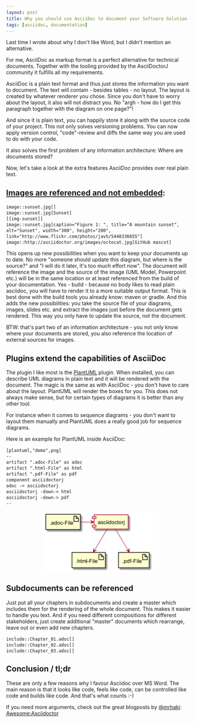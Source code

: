 ```yaml
---
layout: post
title: Why you should use AsciiDoc to document your Software Solution
tags: [asciidoc, documentation]
---
```


Last time I wrote about why I don't like  Word, but I didn't mention an alternative.

For me, AsciiDoc as markup format is a perfect alternative for technical documents. Together with the tooling provided by the AsciiDoctorJ community it fulfills all my requirements.

AsciiDoc is a plain text format and thus just stores the information you want to document. The text will contain - besides tables - no layout. The layout is created by whatever renderer you chose. Since you don't have to worry about the layout, it also will not distract you. No "argh - how do I get this paragraph together with the diagram on one page?"!

And since it is plain text, you can happily store it along with the source code of your project. This not only solves versioning problems. You can now apply version control, "code"-review and diffs the same way you are used to do with your code. 

It also solves the first problem of any information architecture: Where are documents stored?

Now, let's take a look at the extra features AsciiDoc provides over real plain text.

## [Images are referenced and not embedded](http://asciidoctor.org/docs/asciidoc-syntax-quick-reference/#images):

```
image::sunset.jpg[] 
image::sunset.jpg[Sunset] 
[[img-sunset]] 
image::sunset.jpg[caption="Figure 1: ", title="A mountain sunset", alt="Sunset", width="300", height="200", link="http://www.flickr.com/photos/javh/5448336655"] 
image::http://asciidoctor.org/images/octocat.jpg[GitHub mascot]
```

This opens up new possibilities when you want to keep your documents up to date. No more "someone should update this diagram, but where is the source?" and "I will do it later, it's too much effort now". The document will reference the image and the source of the image (UML Model, Powerpoint etc.) will be in the same location or at least referenced from the build of your documentation. Yes - build - because no body likes to read plain asciidoc, you will have to render it to a more suitable output format. This is best done with the build tools you already know: maven or gradle. And this adds the new possibilities: you take the source file of your diagrams, images, slides etc. and extract the images just before the document gets rendered. This way you only have to update the source, not the document.

BTW: that's part two of an information architecture - you not only know where your documents are stored, you also reference the location of external sources for images.

## Plugins extend the capabilities of AsciiDoc

The plugin I like most is the [PlantUML](http://www.plantuml.com) plugin. When installed, you can describe UML diagrams in plain text and it will be rendered with the document. The magic is the same as with AsciiDoc - you don't have to care about the layout. PlantUML will render the boxes for you. This does not always make sense, but for certain types of diagrams it is better than any other tool.

For instance when it comes to sequence diagrams - you don't want to layout them manually and PlantUML does a really good job for sequence diagrams.

Here is an example for PlantUML inside AsciiDoc:

```
[plantuml,"demo",png]
--
artifact ".adoc-File" as adoc
artifact ".html-File" as html
artifact ".pdf-File" as pdf
component asciidoctorj
adoc -> asciidoctorj 
asciidoctorj -down-> html
asciidoctorj -down-> pdf
--
```
<div style="text-align: center;">
<img src="../images/demo.png" style="max-width:100%;" />
</div>

## Subdocuments can be referenced

Just put all your chapters in subdocuments and create a master which includes them for the rendering of the whole document. This makes it easier to handle you text. And if you need different compositions for different stakeholders, just create additional "master" documents which rearrange, leave out or even add new chapters.

```
include::Chapter_01.adoc[]
include::Chapter_02.adoc[]
include::Chapter_03.adoc[]
```

## Conclusion / tl;dr

These are only a few reasons why I favour Asciidoc over MS Word. The main reason is that it looks like code, feels like code, can be controlled like code and builds like code. And that's what counts :-)

If you need more arguments, check out the great blogposts by [@mrhaki](https://twitter.com/mrhaki): [Awesome:Asciidoctor](http://mrhaki.blogspot.de/search/label/Awesome%3AAsciidoctor)

